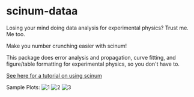 # scinum-dataa

Losing your mind doing data analysis for experimental physics? Trust me. Me too.

Make you number crunching easier with scinum!

This package does error analysis and propagation, curve fitting, and figure/table formatting for experimental physics, so you don't have to.

[See here for a tutorial on using scinum](https://github.com/kushasareen/scinum-dataa/blob/main/scinum-tutorial.ipynb)

Sample Plots:
![1](https://github.com/kushasareen/scinum-dataa/blob/main/dataa-ex1.PNG)
![2](https://github.com/kushasareen/scinum-dataa/blob/main/dataa-ex2.PNG)
![3](https://github.com/kushasareen/scinum-dataa/blob/main/dataa-ex3.PNG)
